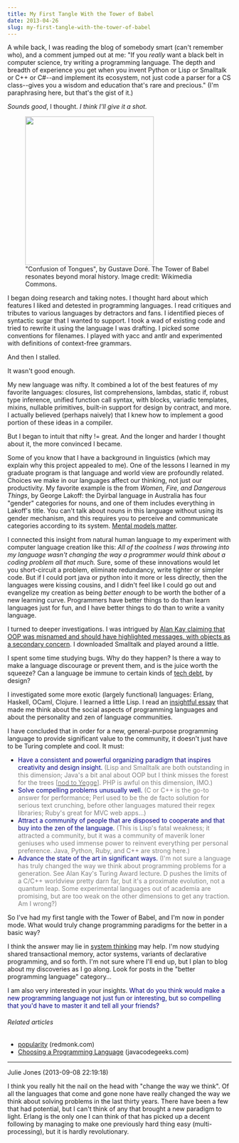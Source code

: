 ```yaml
---
title: My First Tangle With the Tower of Babel
date: 2013-04-26
slug: my-first-tangle-with-the-tower-of-babel
---
```


A while back, I was reading the blog of somebody smart (can't remember who), and a comment jumped out at me: "If you <em>really</em> want a black belt in computer science, try writing a programming language. The depth and breadth of experience you get when you invent Python or Lisp or Smalltalk or C++ or C#--and implement its ecosystem, not just code a parser for a CS class--gives you a wisdom and education that's rare and precious." (I'm paraphrasing here, but that's the gist of it.)

<em>Sounds good</em>, I thought. <em>I think I'll give it a shot.</em>

<figure><img src="http://upload.wikimedia.org/wikipedia/commons/a/af/Confusion_of_Tongues.png" width="289" height="334" /><figcaption>"Confusion of Tongues", by Gustave Doré. The Tower of Babel resonates beyond moral history. Image credit: Wikimedia Commons.</figcaption></figure>

I began doing research and taking notes. I thought hard about which features I liked and detested in programming languages. I read critiques and tributes to various languages by detractors and fans. I identified pieces of syntactic sugar that I wanted to support. I took a wad of existing code and tried to rewrite it using the language I was drafting. I picked some conventions for filenames. I played with yacc and antlr and experimented with definitions of context-free grammars.

And then I stalled.

It wasn't good enough.

My new language was nifty. It combined a lot of the best features of my favorite languages: closures, list comprehensions, lambdas, static if, robust type inference, unified function call syntax, with blocks, variadic templates, mixins, nullable primitives, built-in support for design by contract, and more. I actually believed (perhaps naively) that I knew how to implement a good portion of these ideas in a compiler.

But I began to intuit that nifty != great. And the longer and harder I thought about it, the more convinced I became.

<!--more-->Some of you know that I have a background in linguistics (which may explain why this project appealed to me). One of the lessons I learned in my graduate program is that language and world view are profoundly related. Choices we make in our languages affect our thinking, not just our productivity. My favorite example is the from <em>Women, Fire, and Dangerous Things</em>, by George Lakoff: the Dyirbal language in Australia has four "gender" categories for nouns, and one of them includes everything in Lakoff's title. You can't talk about nouns in this language without using its gender mechanism, and this requires you to perceive and communicate categories according to its system. <a title="Why Mental Models Matter" href="why-mental-models-matter.md">Mental models matter</a>.

I connected this insight from natural human language to my experiment with computer language creation like this: <em>All of the coolness I was throwing into my language wasn't changing the way a programmer would think about a coding problem all that much.</em> Sure, some of these innovations would let you short-circuit a problem, eliminate redundancy, write tighter or simpler code. But if I could port java or python into it more or less directly, then the languages were kissing cousins, and I didn't feel like I could go out and evangelize my creation as being <em>better enough</em> to be worth the bother of a new learning curve. Programmers have better things to do than learn languages just for fun, and I have better things to do than to write a vanity language.

I turned to deeper investigations. I was intrigued by <a title="Alan Kay OOP Messaging" href="http://c2.com/cgi/wiki?AlanKayOnMessaging" target="_blank">Alan Kay claiming that OOP was misnamed and should have highlighted messages, with objects as a secondary concern</a>. I downloaded Smalltalk and played around a little.

I spent some time studying bugs. Why do they happen? Is there a way to make a language discourage or prevent them, and is the juice worth the squeeze? Can a language be immune to certain kinds of <a title="Tech Debt, Leverage, and Grandma’s Envelope" href="tech-debt-leverage-and-grandmas-envelope.md">tech debt</a>, by design?

I investigated some more exotic (largely functional) languages: Erlang, Haskell, OCaml, Clojure. I learned a little Lisp. I read an <a href="http://www.winestockwebdesign.com/Essays/Lisp_Curse.html" target="_blank">insightful essay</a> that made me think about the social aspects of programming languages and about the personality and zen of language communities.

I have concluded that in order for a new, general-purpose programming language to provide significant value to the community, it doesn't just have to be Turing complete and cool. It must:
<ul>
	<li><span style="color:#000080;">Have a consistent and powerful organizing paradigm that inspires creativity and design insight.</span> <span style="color:#808080;">(Lisp and Smalltalk are both outstanding in this dimension; Java's a bit anal about OOP but I think misses the forest for the trees [<a href="http://steve-yegge.blogspot.com/2006/03/execution-in-kingdom-of-nouns.html" target="_blank"><span style="color:#808080;">nod to Yegge</span></a>]. PHP is awful on this dimension, IMO.)</span></li>
	<li><span style="color:#000080;">Solve compelling problems unusually well.</span> <span style="color:#808080;">(C or C++ is the go-to answer for performance; Perl used to be the de facto solution for serious text crunching, before other languages matured their regex libraries; Ruby's great for MVC web apps...)</span></li>
	<li><span style="color:#000080;">Attract a community of people that are disposed to cooperate and that buy into the zen of the language.</span> <span style="color:#808080;">(This is Lisp's fatal weakness; it attracted a community, but it was a community of maverik loner geniuses who used immense power to reinvent everything per personal preference. Java, Python, Ruby, and C++ are strong here.)</span></li>
	<li><span style="color:#000080;">Advance the state of the art in significant ways.</span> <span style="color:#808080;">(I'm not sure a language has truly changed the way we think about programming problems for a generation. See Alan Kay's Turing Award lecture. D pushes the limits of a C/C++ worldview pretty darn far, but it's a proximate evolution, not a quantum leap. Some experimental languages out of academia are promising, but are too weak on the other dimensions to get any traction. Am I wrong?)</span></li>
</ul>
So I've had my first tangle with the Tower of Babel, and I'm now in ponder mode. What would truly change programming paradigms for the better in a basic way?

I think the answer may lie in <a title="6 Strategies to Simplify Software" href="smart-geeks-think-like-cheerleaders.md">system thinking</a> may help. I'm now studying shared transactional memory, actor systems, variants of declarative programming, and so forth. I'm not sure where I'll end up, but I plan to blog about my discoveries as I go along. Look for posts in the "better programming language" category...

I am also very interested in your insights. <span style="color:#000080;">What do you think would make a new programming language not just fun or interesting, but so compelling that you'd have to master it and tell all your friends?</span>
<h6 style="font-size:1em;">Related articles</h6>
<ul class="zemanta-article-ul">
	<li><a href="language-rankings-1-13.md" target="_blank">popularity</a> (redmonk.com)</li>
	<li><a href="http://www.javacodegeeks.com/2013/04/choosing-a-programming-language.html" target="_blank">Choosing a Programming Language</a> (javacodegeeks.com)</li>
</ul>











---

Julie Jones (2013-09-08 22:19:18)

I think you really hit the nail on the head with "change the way we think". Of all the languages that come and gone none have really changed the way we think about solving problems in the last thirty years. There have been a few that had potential, but I can't think of any that brought a new paradigm to light. Erlang is the only one I can think of that has picked up a decent following by managing to make one previously hard thing easy (multi-processing), but it is hardly revolutionary.






